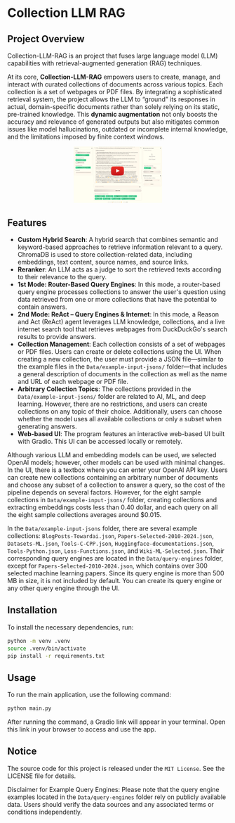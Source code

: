 # Collection LLM RAG


## Project Overview

Collection-LLM-RAG is an project that fuses large language model (LLM) capabilities with retrieval-augmented generation (RAG) techniques.

At its core, **Collection-LLM-RAG** empowers users to create, manage, and interact with curated collections of documents across various topics. Each collection is a set of webpages or PDF files. By integrating a sophisticated retrieval system, the project allows the LLM to “ground” its responses in actual, domain-specific documents rather than solely relying on its static, pre-trained knowledge. This **dynamic augmentation** not only boosts the accuracy and relevance of generated outputs but also mitigates common issues like model hallucinations, outdated or incomplete internal knowledge, and the limitations imposed by finite context windows.

<p align="center">
  <a href="https://www.youtube.com/watch?v=yBf3TXbfR70">
    <img src="README-Files/demo.png" alt="Alt Text" style="max-width: 40%;">
  </a>
</p>

## Features

- **Custom Hybrid Search**: A hybrid search that combines semantic and keyword-based approaches to retrieve information relevant to a query. ChromaDB is used to store collection-related data, including embeddings, text content, source names, and source links.
- **Reranker**: An LLM acts as a judge to sort the retrieved texts according to their relevance to the query.
- **1st Mode: Router-Based Query Engines**: In this mode, a router-based query engine processes collections to answer the user's question using data retrieved from one or more collections that have the potential to contain answers.
- **2nd Mode: ReAct – Query Engines & Internet**: In this mode, a Reason and Act (ReAct) agent leverages LLM knowledge, collections, and a live internet search tool that retrieves webpages from DuckDuckGo's search results to provide answers.
- **Collection Management**: Each collection consists of a set of webpages or PDF files. Users can create or delete collections using the UI. When creating a new collection, the user must provide a JSON file—similar to the example files in the `Data/example-input-jsons/` folder—that includes a general description of documents in the collection as well as the name and URL of each webpage or PDF file.
- **Arbitrary Collection Topics**: The collections provided in the `Data/example-input-jsons/` folder are related to AI, ML, and deep learning. However, there are no restrictions, and users can create collections on any topic of their choice. Additionally, users can choose whether the model uses all available collections or only a subset when generating answers.
- **Web-based UI**: The program features an interactive web-based UI built with Gradio. This UI can be accessed locally or remotely.

Although various LLM and embedding models can be used, we selected OpenAI models; however, other models can be used with minimal changes. In the UI, there is a textbox where you can enter your OpenAI API key. Users can create new collections containing an arbitrary number of documents and choose any subset of a collection to answer a query, so the cost of the pipeline depends on several factors. However, for the eight sample collections in `Data/example-input-jsons/` folder, creating collections and extracting embeddings costs less than 0.40 dollar, and each query on all the eight sample collections averages around $0.015.

In the `Data/example-input-jsons` folder, there are several example collections: `BlogPosts-Towardai.json`, `Papers-Selected-2010-2024.json`, `Datasets-ML.json`, `Tools-C-CPP.json`, `Huggingface-documentations.json`, `Tools-Python.json`, `Loss-Functions.json`, and `Wiki-ML-Selected.json`. Their corresponding query engines are located in the `Data/query-engines` folder, except for `Papers-Selected-2010-2024.json`, which contains over 300 selected machine learning papers. Since its query engine is more than 500 MB in size, it is not included by default. You can create its query engine or any other query engine through the UI.


## Installation

To install the necessary dependencies, run:

```bash
python -m venv .venv
source .venv/bin/activate
pip install -r requirements.txt
```

## Usage

To run the main application, use the following command:

```bash
python main.py
```
After running the command, a Gradio link will appear in your terminal. Open this link in your browser to access and use the app.

## Notice
The source code for this project is released under the `MIT License`. See the LICENSE file for details.

Disclaimer for Example Query Engines: Please note that the query engine examples located in the `Data/query-engines` folder rely on publicly available data. Users should verify the data sources and any associated terms or conditions independently.
